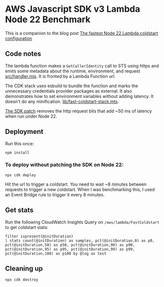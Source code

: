 # AWS Javascript SDK v3 Lambda Node 22 Benchmark

This is a companion to the blog post [The fastest Node 22 Lambda coldstart configuration](https://speedrun.nobackspacecrew.com/blog/2025/07/22/the-fastest-node-22-lambda-coldstart-configuration.html)

## Code notes
The lambda function makes a `GetCallerIdentity` call to STS using https and emits some metadata about the runtime, environment, and request [src/handler.mjs](src/handler.mts).  It is fronted by a Lambda Function url.

The CDK stack uses esbuild to bundle the function and marks the unnecessary credentials provider packages as external. It also demonstrates how to set environment variables without adding latency.  It doesn't do any minification. [lib/fast-coldstart-stack.mts](lib/fast-coldstart-stack).

[The SDK patch](patches/@smithy+node-http-handler+4.1.0.patch) removes the http request bits that add ~50 ms of latency when run under Node 22.

## Deployment

Run this once:

`npm install`

### To deploy without patching the SDK on Node 22:
`npx cdk deploy`

Hit the url to trigger a coldstart.  You need to wait ~8 minutes between requests to trigger a new coldstart. When I was benchmarking this, I used an Event Bridge rule to trigger it every 8 minutes.

## Get stats
Run the following CloudWatch Insights Query on `/aws/lambda/FastColdstart` to get coldstart stats:

```
filter ispresent(@initDuration) 
| stats count(@initDuration) as samples, pct(@initDuration,0) as p0, 
pct(@initDuration,50) as p50, pct(@initDuration,90) as p90, pct(@initDuration,95) as p95, pct(@initDuration,99) as p99, pct(@initDuration,100) as p100 by @log as test
```

## Cleaning up

`npx cdk destroy`
